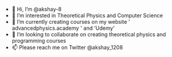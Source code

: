 - 👋 Hi, I’m @akshay-8
- 👀 I’m interested in Theoretical Physics and Computer Science
- 🌱 I’m currently creating courses on my website ' advancedphysics.academy ' and 'Udemy'
- 💞️ I’m looking to collaborate on creating theoretical physics and programming courses
- 📫 Please reach me on Twitter @akshay_1208

<!---
akshay-8/akshay-8 is a ✨ special ✨ repository because its `README.md` (this file) appears on your GitHub profile.
You can click the Preview link to take a look at your changes.
--->
